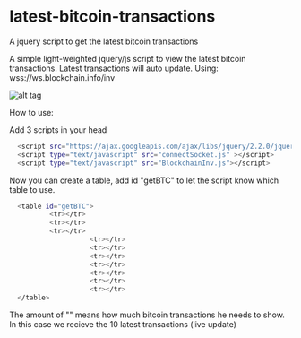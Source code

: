 # latest-bitcoin-transactions
A jquery script to get the latest bitcoin transactions

A simple light-weighted jquery/js script to view the latest bitcoin transactions. Latest transactions will auto update.
Using: wss://ws.blockchain.info/inv

![alt tag](http://gy.ee/SJFJ.gif)

How to use:

Add 3 scripts in your head
```sh
  <script src="https://ajax.googleapis.com/ajax/libs/jquery/2.2.0/jquery.min.js"></script>
  <script type="text/javascript" src="connectSocket.js" ></script>
  <script type="text/javascript" src="BlockchainInv.js"></script>
```

Now you can create a table, add id "getBTC" to let the script know which table to use.
```sh
  <table id="getBTC">
          <tr></tr>
          <tr></tr>
          <tr></tr>
					<tr></tr>
					<tr></tr>
					<tr></tr>
					<tr></tr>
					<tr></tr>
					<tr></tr>
					<tr></tr>
  </table>
```

The amount of "<tr></tr>" means how much bitcoin transactions he needs to show. In this case we recieve the 10 latest transactions (live update)

